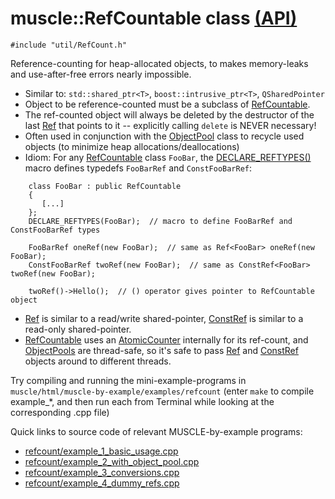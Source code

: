 # muscle::RefCountable class [(API)](https://public.msli.com/lcs/muscle/html/classmuscle_1_1RefCountable.html)

```#include "util/RefCount.h"```

Reference-counting for heap-allocated objects, to makes memory-leaks and use-after-free errors nearly impossible.

* Similar to: `std::shared_ptr<T>`, `boost::intrusive_ptr<T>`, `QSharedPointer`
* Object to be reference-counted must be a subclass of [RefCountable](https://public.msli.com/lcs/muscle/html/classmuscle_1_1RefCountable.html).
* The ref-counted object will always be deleted by the destructor of the last [Ref](https://public.msli.com/lcs/muscle/html/classmuscle_1_1Ref.html) that points to it -- explicitly calling `delete` is NEVER necessary!
* Often used in conjunction with the [ObjectPool](https://public.msli.com/lcs/muscle/html/classmuscle_1_1ObjectPool.html) class to recycle used objects (to minimize heap allocations/deallocations)
* Idiom:  For any [RefCountable](https://public.msli.com/lcs/muscle/html/classmuscle_1_1RefCountable.html) class `FooBar`, the [DECLARE_REFTYPES()](https://public.msli.com/lcs/muscle/html/RefCount_8h.html#a5f9b4b0acbe24ff62f3cfddaa4b01d88) macro defines typedefs `FooBarRef` and `ConstFooBarRef`:

```
    class FooBar : public RefCountable 
    {
       [...]
    };
    DECLARE_REFTYPES(FooBar);  // macro to define FooBarRef and ConstFooBarRef types

    FooBarRef oneRef(new FooBar);  // same as Ref<FooBar> oneRef(new FooBar);
    ConstFooBarRef twoRef(new FooBar);  // same as ConstRef<FooBar> twoRef(new FooBar);

    twoRef()->Hello();  // () operator gives pointer to RefCountable object
```
* [Ref](https://public.msli.com/lcs/muscle/html/classmuscle_1_1Ref.html) is similar to a read/write shared-pointer, [ConstRef](https://public.msli.com/lcs/muscle/html/classmuscle_1_1ConstRef.html) is similar to a read-only shared-pointer.
* [RefCountable](https://public.msli.com/lcs/muscle/html/classmuscle_1_1RefCountable.html) uses an [AtomicCounter](https://public.msli.com/lcs/muscle/html/classmuscle_1_1AtomicCounter.html) internally for its ref-count, and [ObjectPools](https://public.msli.com/lcs/muscle/html/classmuscle_1_1ObjectPool.html) are thread-safe, so it's safe to pass [Ref](https://public.msli.com/lcs/muscle/html/classmuscle_1_1Ref.html) and [ConstRef](https://public.msli.com/lcs/muscle/html/classmuscle_1_1ConstRef.html) objects around to different threads.

Try compiling and running the mini-example-programs in `muscle/html/muscle-by-example/examples/refcount` (enter `make` to compile example_*, and then run each from Terminal while looking at the corresponding .cpp file)

Quick links to source code of relevant MUSCLE-by-example programs:

* [refcount/example_1_basic_usage.cpp](https://public.msli.com/lcs/muscle/muscle/html/muscle-by-example/examples/refcount/example_1_basic_usage.cpp)
* [refcount/example_2_with_object_pool.cpp](https://public.msli.com/lcs/muscle/muscle/html/muscle-by-example/examples/refcount/example_2_with_object_pool.cpp)
* [refcount/example_3_conversions.cpp](https://public.msli.com/lcs/muscle/muscle/html/muscle-by-example/examples/refcount/example_3_conversions.cpp)
* [refcount/example_4_dummy_refs.cpp](https://public.msli.com/lcs/muscle/muscle/html/muscle-by-example/examples/refcount/example_4_dummy_refs.cpp)
